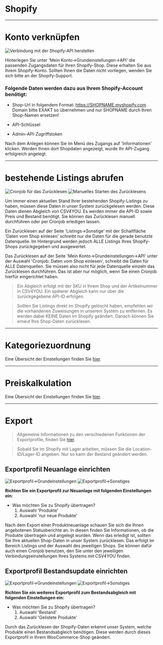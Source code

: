 # Shopify

***
# Konto verknüpfen

![Verbindung mit der Shopify-API herstellen](https://data.csv4you.com/media/image/guide/interface/shopify/shopify-api-zugangsdaten-hinterlegen.png ':zoom :size=30%')

Hinterlegen Sie unter 'Mein Konto->Grundeinstellungen->API' die passenden Zugangsdaten für Ihren Shopify-Shop. Diese erhalten Sie aus Ihrem Shopify-Konto.
Sollten Ihnen die Daten nicht vorliegen, wenden Sie sich bitte an der Shopify-Support.


### Folgende Daten werden dazu aus Ihrem Shopify-Account benötigt:

- Shop-Url in folgendem Format: https://SHOPNAME.myshopify.com<br>
	Domain bitte EXAKT so übernehmen und nur SHOPNAME durch Ihren Shop-Namen ersetzen!

- API-Schlüssel

- Admin-API-Zugriffstoken

Nach dem Anlegen können Sie im Menü des Zugangs auf 'Informationen' klicken. Werden Ihnen dort Shopdaten angezeigt, wurde Ihr API-Zugang erfolgreich angelegt.


***
# bestehende Listings abrufen

![Cronjob für das Zurücklesen](https://data.csv4you.com/media/image/guide/interface/shopify/shopify-einrichtung-cronjob-zuruecklesen.png ':zoom :size=30%')
![Manuelles Starten des Zurücklesens](https://data.csv4you.com/media/image/guide/interface/shopify/shopify-listings-uebersicht.png ':zoom :size=30%')

Um immer einen aktuellen Stand Ihrer bestehenden Shopify-Listings zu haben, müssen diese Daten in unser System zurückgelesen werden. Diese Daten dienen Abgleich von CSV4YOU. Es werden immer die API-ID sowie Preis und Bestand benötigt. Sie können das Zurücklesen manuell durchführen oder per Cronjob erledigen lassen.

Ein Zurücklesen auf der Seite 'Listings->Sonstige' mit der Schaltfläche 'Daten vom Shop einlesen' schreibt nur die Daten für die gerade benutzte Datenquelle. Im Hintergrund werden jedoch ALLE Listings Ihres Shopify-Shops zurückgegeben und ausgewertet.

Das Zurücklesen auf der Seite 'Mein Konto->Grundeinstellungen->API' unter der Auswahl 'Cronjob: Daten vom Shop einlesen', schreibt die Daten für ALLE Datenquellen. Sie müssen also nicht für jede Datenquelle einzeln das Zurücklesen durchführen. Das ist aber nur möglich, wenn Sie einen Cronjob hierfür eingerichtet haben.

> Ein Abgleich erfolgt mit der SKU in Ihrem Shop und der Artikelnummer in CSV4YOU. Ein späterer Abgleich kann nur über die zurückgegebene API-ID erfolgen.

> Sollten Sie Listings direkt im Shopify gelöscht haben, empfehlen wir die vorhandenen Zuweisungen in unserem System zu entfernen. Es werden dabei KEINE Daten im Shopify geändert. Danach können Sie erneut Ihre Shop-Daten zurücklesen.


***
# Kategoriezuordnung

Eine Übersicht der Einstellungen finden Sie [hier](export/categories).


***
# Preiskalkulation

Eine Übersicht der Einstellungen finden Sie [hier](export/pricecalculation).


***
# Export

> Allgemeine Informationen zu den verschiedenen Funktionen der Exportprofile, finden Sie [hier](export/interface).

> Sobald Sie im Shopify mit Lager arbeiten, müssen Sie die Location-ID/Lager-ID angeben. Nur so kann der Bestand geändert werden.

## Exportprofil Neuanlage einrichten

![Exportprofil->Grundeinstellungen](https://data.csv4you.com/media/image/guide/interface/shopify/shopify-exportprofil-neuanlage-grundeinstellungen.png ':zoom :size=30%')
![Exportprofil->Sonstiges](https://data.csv4you.com/media/image/guide/interface/shopify/shopify-exportprofil-neuanlage-sonstiges.png ':zoom :size=30%')

**Richten Sie ein Exportprofil zur Neuanlage mit folgenden Einstellungen ein:**

- Was möchten Sie zu Shopify übertragen?<br>
	1. Auswahl 'Produkte'<br>
	2. Auswahl 'nur neue Produkte'

Nach dem Export einer Produktneuanlage schauen Sie sich die Ihnen angebotenen Statusberichte an. In diesen finden Sie Informationen, ob die Produkte übertragen und angelegt wurden. Wenn das erledigt ist, sollten Sie Ihre aktuellen Shop-Daten in unser System zurücklesen. Das erfolgt im Bereich Listings und der Auswahl des jeweiligen Shops.
Sie können dafür auch einen Cronjob benutzen, den Sie unter den jeweiligen Verbindungseinstellungen Ihres Systems mit CSV4YOU finden.


## Exportprofil Bestandsupdate einrichten

![Exportprofil->Grundeinstellungen](https://data.csv4you.com/media/image/guide/interface/shopify/shopify-exportprofil-update-bestand-grundeinstellungen.png ':zoom :size=30%')
![Exportprofil->Sonstiges](https://data.csv4you.com/media/image/guide/interface/shopify/shopify-exportprofil-update-bestand-sonstiges.png ':zoom :size=30%')

**Richten Sie ein weiteres Exportprofil zum Bestandsabgleich mit folgenden Einstellungen ein:**

- Was möchten Sie zu Shopify übertragen?<br>
	1. Auswahl 'Bestand'<br>
	2. Auswahl 'Gelistete Produkte'

Durch das Zurücklesen der Shopify-Daten erkennt unser System, welche Produkte einen Bestandsabgleich benötigen. Diese werden durch dieses Exportprofil in Ihrem WooCommerce-Shop geändert.

